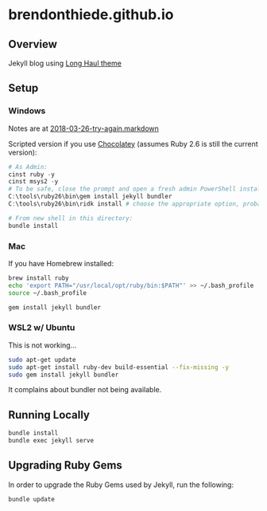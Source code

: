 # brendonthiede.github.io

## Overview

Jekyll blog using [Long Haul theme](http://github.com/brianmaierjr/long-haul)

## Setup

### Windows

Notes are at [2018-03-26-try-again.markdown](https://brendonthiede.github.io/devops/2018/03/27/try-again.html)

Scripted version if you use [Chocolatey](https://chocolatey.org/) (assumes Ruby 2.6 is still the current version):

```powershell
# As Admin:
cinst ruby -y
cinst msys2 -y
# To be safe, close the prompt and open a fresh admin PowerShell instalce to continue
C:\tools\ruby26\bin\gem install jekyll bundler
C:\tools\ruby26\bin\ridk install # choose the appropriate option, probably 3
```

```powershell
# From new shell in this directory:
bundle install
```

### Mac

If you have Homebrew installed:

```bash
brew install ruby
echo 'export PATH="/usr/local/opt/ruby/bin:$PATH"' >> ~/.bash_profile
source ~/.bash_profile

gem install jekyll bundler
```

### WSL2 w/ Ubuntu

This is not working...

```bash
sudo apt-get update
sudo apt-get install ruby-dev build-essential --fix-missing -y
sudo gem install jekyll bundler
```

It complains about bundler not being available.

## Running Locally

```powershell
bundle install
bundle exec jekyll serve
```

## Upgrading Ruby Gems

In order to upgrade the Ruby Gems used by Jekyll, run the following:

```powershell
bundle update
```
